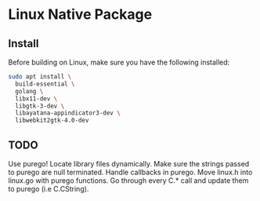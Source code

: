 # Linux Native Package

## Install

Before building on Linux, make sure you have the following installed:

```bash
sudo apt install \
  build-essential \
  golang \
  libx11-dev \
  libgtk-3-dev \
  libayatana-appindicator3-dev \
  libwebkit2gtk-4.0-dev
```

## TODO

Use purego!
Locate library files dynamically.
Make sure the strings passed to purego are null terminated.
Handle callbacks in purego.
Move linux.h into linux.go with purego functions.
Go through every C.* call and update them to purego (i.e C.CString).
